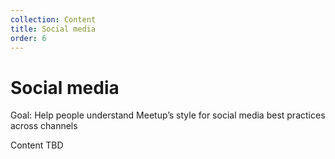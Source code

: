 ```yaml
---
collection: Content
title: Social media
order: 6
---
```


# Social media
Goal: Help people understand Meetup’s style for social media best practices across channels

Content TBD
